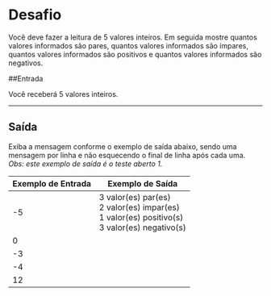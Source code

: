 
# Desafio

Você deve fazer a leitura de 5 valores inteiros. Em seguida mostre quantos valores informados são pares, quantos valores informados são ímpares, quantos valores informados são positivos e quantos valores informados são negativos.

##Entrada

Você receberá 5 valores inteiros.

---
## Saída

Exiba a mensagem conforme o exemplo de saída abaixo, sendo uma mensagem por linha e não esquecendo o final de linha após cada uma.
<br>_Obs: este exemplo de saída é o teste aberto 1._

|Exemplo de Entrada|Exemplo de Saída|
|---|---|
|-5|3 valor(es) par(es)<br>2 valor(es) impar(es)<br>1 valor(es) positivo(s)<br>3 valor(es) negativo(s)|
|0||
|-3||
|-4||
|12||
